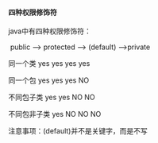 #### 四种权限修饰符

java中有四种权限修饰符：

​						public 	-->	 protected	 --> (default)	  -->private

同一个类			yes					   yes					yes				yes	

同一个包			yes				  	 yes					yes				NO

不同包子类		yes				       yes					NO				NO

不同包非子类	yes				       NO					NO				NO

注意事项：(default)并不是关键字，而是不写